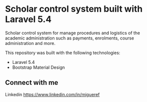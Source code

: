 Scholar control system built with Laravel 5.4
=====================

Scholar control system for manage procedures and logistics of the academic administration such as payments, enrolments, course administration and more.

This repository was built with the following technologies:

  - Laravel 5.4
  - Bootstrap Material Design
## Connect with me

Linkedin https://www.linkedin.com/in/migueref
